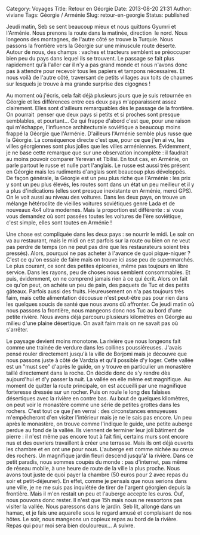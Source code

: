 Category: Voyages
Title: Retour en Géorgie
Date: 2013-08-20 21:31
Author: viviane
Tags: Géorgie / Arménie
Slug: retour-en-georgie
Status: published

Jeudi matin, Seb se sent beaucoup mieux et nous quittons Gyumri et l'Arménie. Nous prenons la route dans la matinée, direction  le nord. Nous longeons des montagnes, de l'autre côté se trouve la Turquie. Nous passons la frontière vers la Géorgie sur une minuscule route déserte. Autour de nous, des champs : vaches et tracteurs semblent se préoccuper bien peu du pays dans lequel ils se trouvent. Le passage se fait plus rapidement qu'à l'aller car il n'y a pas grand monde et nous n'avons donc pas à attendre pour recevoir tous les papiers et tampons nécessaires. Et nous voilà de l'autre côté, traversant de petits villages aux toits de chaumes sur lesquels je trouve à ma grande surprise des cigognes !

Au moment où j'écris, cela fait déjà plusieurs jours que je suis retournée en Géorgie et les différences entre ces deux pays m'apparaissent assez clairement. Elles sont d'ailleurs remarquables dès le passage de la frontière. On pourrait  penser que deux pays si petits et si proches sont presque semblables, et pourtant... Ce qui frappe d'abord c'est que, pour une raison qui m'échappe, l'influence architecturale soviétique a beaucoup moins frappé la Géorgie que l'Arménie. D'ailleurs l'Arménie semble plus russe que la Géorgie. La conséquence directe c'est que, pour ce que j'en ai vu, les villes géorgiennes sont plus jolies que les villes arméniennes. Évidemment, je ne base cette remarque que sur une observation incomplète : il faudrait au moins pouvoir comparer Yerevan et Tbilisi. En tout cas, en Arménie, on parle partout le russe et nulle part l'anglais. Le russe est aussi très présent en Géorgie mais les rudiments d'anglais sont beaucoup plus développés. De façon générale, la Géorgie est un peu plus riche que l'Arménie : les prix y sont un peu plus élevés, les routes sont dans un état un peu meilleur et il y a plus d'indications (elles sont presque inexistante en Arménie, merci GPS). On le voit aussi au niveau des voitures. Dans les deux pays, on trouve un mélange hétéroclite de vieilles voitures soviétiques genre Lada et de nouveaux 4x4 ultra modernes. Mais la proportion est différente : si vous vous demandez où sont passées toutes les voitures de l'ère soviétique, c'est simple, elles sont toutes en Arménie !

Une chose est compliquée dans les deux pays : se nourrir le midi. Le soir on va au restaurant, mais le midi on est parfois sur la route ou bien on ne veut pas perdre de temps (on ne peut pas dire que les restaurateurs soient très pressés). Alors, pourquoi ne pas acheter à l'avance de quoi pique-niquer ? C'est ce qu'on essaie de faire mais on trouve ici asse peu de supermarchés. Le plus courant, ce sont des petites épiceries, même pas toujours en libre service. Dans les rayons, peu de choses nous semblent consommables. Et puis, évidemment, on ne comprend jamais rien à ce qui écrit. Alors on fait ce qu'on peut, on achète un peu de pain, des paquets de Tuc et des petits gâteaux. Parfois aussi des fruits. Heureusement on n'a pas toujours très faim, mais cette alimentation décousue n'est peut-être pas pour rien dans les quelques soucis de santé que nous avons dû affronter. Ce jeudi matin où nous passons la frontière, nous mangeons donc nos Tuc au bord d'une petite rivière. Nous avons déjà parcouru plusieurs kilomètres en Géorgie au milieu d'une plaine désertique. On avait faim mais on ne savait pas où s'arrêter.

Le paysage devient moins monotone. La rivière que nous longeons fait comme une trainée de verdure dans les collines poussiéreuses. J'avais pensé rouler directement jusqu'à la ville de Borjomi mais je découvre que nous passons juste à côté de Vardzia et qu'il possible d'y loger. Cette vallée est un "must see" d'après le guide, on y trouve en particulier un monastère taillé directement dans la roche. On décide donc de s'y rendre dès aujourd'hui et d'y passer la nuit. La vallée en elle même est magnifique. Au moment de quitter la route principale, on est accueilli par une magnifique forteresse dressée sur un rocher. Puis on roule le long des falaises désertiques avec la rivière en contre bas. Au bout de quelques kilomètres, on peut voir le monastère comme une série de petites grottes dans les rochers. C'est tout ce que j'en verrai : des circonstances ennuyeuses m'empêcheront d'en visiter l'intérieur mais je ne le sais pas encore. Un peu après le monastère, on trouve comme l'indique le guide, une petite auberge perdue au fond de la vallée. Ils viennent de terminer leur joli bâtiment de pierre : il n'est même pas encore tout à fait fini, certains murs sont encore nus et des ouvriers travaillent à créer une terrasse. Mais ils ont déjà ouverts les chambre et en ont une pour nous. L'auberge est comme nichée au creux des rochers. Un magnifique jardin fleuri descend jusqu'à' la rivière. Dans ce petit paradis, nous sommes coupés du monde : pas d'internet, pas même de réseau mobile, à une heure de route de la ville la plus proche. Nous avons tout juste de quoi payer la chambre (50 euros pour 2 avec repas du soir et petit-déjeuner). En effet, comme je pensais que nous serions dans une ville, je ne me suis pas inquiétée de tirer de l'argent géorgien depuis la frontière. Mais il m'en restait un peu et l'auberge accepte les euros. Ouf, nous pouvons donc rester. Il n'est que 15h mais nous ne ressortons pas visiter la vallée. Nous paressons dans le jardin. Seb lit, allongé dans un hamac, et je fais une aquarelle sous le regard amusé et complaisant de nos hôtes. Le soir, nous mangeons un copieux repas au bord de la rivière. Repas qui pour moi sera bien douloureux... A suivre.